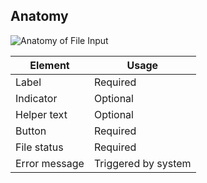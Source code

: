 ## Anatomy

![Anatomy of File Input](/assets/components/form/file-input/file-input-anatomy.png)


| Element           | Usage                                          |
|-------------------|------------------------------------------------|
| Label             | Required                                       |
| Indicator         | Optional                                       |
| Helper text       | Optional                                       |
| Button            | Required                                       |
| File status       | Required                                       |
| Error message     | Triggered by system                            |